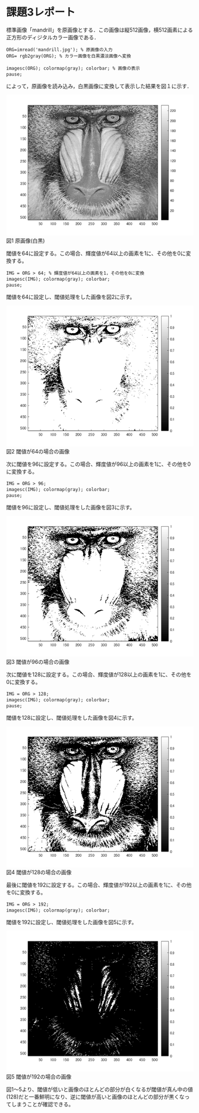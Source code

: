 # 課題3レポート

標準画像「mandrill」を原画像とする．この画像は縦512画像，横512画素による正方形のディジタルカラー画像である．
```
ORG=imread('mandrill.jpg'); % 原画像の入力
ORG= rgb2gray(ORG); % カラー画像を白黒濃淡画像へ変換

imagesc(ORG); colormap(gray); colorbar; % 画像の表示
pause;
```
によって，原画像を読み込み，白黒画像に変換して表示した結果を図１に示す．

![原画像](https://github.com/juntdu/lecture_image_processing/blob/master/image/kadai3/kadai3_1.png)  
図1 原画像(白黒)

閾値を64に設定する。この場合、輝度値が64以上の画素を1に、その他を0に変換する。
```
IMG = ORG > 64; % 輝度値が64以上の画素を1，その他を0に変換
imagesc(IMG); colormap(gray); colorbar;
pause;
```
閾値を64に設定し、閾値処理をした画像を図2に示す。

![原画像](https://github.com/juntdu/lecture_image_processing/blob/master/image/kadai3/kadai3_2.png)  
図2 閾値が64の場合の画像

次に閾値を96に設定する。この場合、輝度値が96以上の画素を1に、その他を0に変換する。
```
IMG = ORG > 96;
imagesc(IMG); colormap(gray); colorbar;
pause;
```
閾値を96に設定し、閾値処理をした画像を図3に示す。

![原画像](https://github.com/juntdu/lecture_image_processing/blob/master/image/kadai3/kadai3_3.png)  
図3 閾値が96の場合の画像

次に閾値を128に設定する。この場合、輝度値が128以上の画素を1に、その他を0に変換する。
```
IMG = ORG > 128;
imagesc(IMG); colormap(gray); colorbar;
pause;
```
閾値を128に設定し、閾値処理をした画像を図4に示す。

![原画像](https://github.com/juntdu/lecture_image_processing/blob/master/image/kadai3/kadai3_4.png)  
図4 閾値が128の場合の画像

最後に閾値を192に設定する。この場合、輝度値が192以上の画素を1に、その他を0に変換する。

```
IMG = ORG > 192;
imagesc(IMG); colormap(gray); colorbar;
```
閾値を192に設定し、閾値処理をした画像を図5に示す。

![原画像](https://github.com/juntdu/lecture_image_processing/blob/master/image/kadai3/kadai3_5.png)  
図5 閾値が192の場合の画像

図1～5より、閾値が低いと画像のほとんどの部分が白くなるが閾値が真ん中の値(128)だと一番鮮明になり、逆に閾値が高いと画像のほとんどの部分が黒くなってしまうことが確認できる。
